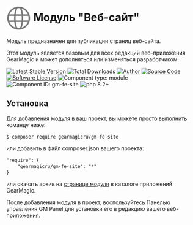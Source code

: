 # <img src="https://raw.githubusercontent.com/gearmagicru/gm-fe-site/refs/heads/main/assets/images/icon.svg" width="64px" height="64px" align="absmiddle"> Модуль "Веб-сайт"

Модуль предназначен для публикации страниц веб-сайта. 

Этот модуль является базовым для всех редакций веб-приложения GearMagic и может дополняться или изменяться разработчиком.

[![Latest Stable Version](https://img.shields.io/packagist/v/gearmagicru/gm-fe-site.svg)](https://packagist.org/packages/gearmagicru/gm-fe-site)
[![Total Downloads](https://img.shields.io/packagist/dt/gearmagicru/gm-fe-site.svg)](https://packagist.org/packages/gearmagicru/gm-fe-site)
[![Author](https://img.shields.io/badge/author-anton.tivonenko@gmail.com-blue.svg)](mailto:anton.tivonenko@gmail)
[![Source Code](https://img.shields.io/badge/source-gearmagicru/gm--fe--site-blue.svg)](https://github.com/gearmagicru/gm-fe-site)
[![Software License](https://img.shields.io/badge/license-MIT-brightgreen.svg)](https://github.com/gearmagicru/gm-fe-site/blob/master/LICENSE)
![Component type: module](https://img.shields.io/badge/component%20type-module-green.svg)
![Component ID: gm-fe-site](https://img.shields.io/badge/component%20id-gm.fe.site-green.svg)
![php 8.2+](https://img.shields.io/badge/php-min%208.2-red.svg)

## Установка

Для добавления модуля в ваш проект, вы можете просто выполнить команду ниже:

```
$ composer require gearmagicru/gm-fe-site
```

или добавить в файл composer.json вашего проекта:
```
"require": {
    "gearmagicru/gm-fe-site": "*"
}
```
или скачать архив на [странице модуля](https://apps.gearmagic.ru/component/gm-fe-site) в каталоге приложений GearMagic.

После добавления модуля в проект, воспользуйтесь Панелью управления GM Panel для установки его в редакцию вашего веб-приложения.
